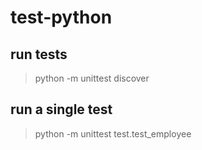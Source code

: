 # test-python

## run tests
> python -m unittest discover

## run a single test
> python -m unittest test.test_employee